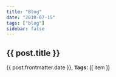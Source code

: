 ```yaml
---
title: "Blog"
date: "2018-07-15"
tags: ["blog"]
sidebar: false
---
```


<router-link
    v-for="post in posts"
    v-bind:key="post.path"
    :to="post.path"
    tag="div"><h2><a>{{ post.title }}</a></h2><div>{{ post.frontmatter.date }}, <b class="tags-heading">Tags:</b> <span v-for="(item, index) in post.frontmatter.tags" class="tag">{{ item }}</span></div><div></div>
</router-link>

<script>
// const LOCALE = 'en-US';
const LOCALE = 'en-GB';
const LOCALE_OPTIONS  = { weekday: 'long', year: 'numeric', month: 'long', day: 'numeric' };

export default {
    methods: {
        format_date(date) {
            return new Date(date).toLocaleDateString(LOCALE, LOCALE_OPTIONS);
        }
    },
    computed: {
        posts() {
            const sorted_desc = this.$site.pages.filter((page) => {
                // console.log('page.path=', page.path);
                // console.log('page.path=', page.path);
                return page.path.startsWith("/blog/");
            }).filter((page) => {
                return page.frontmatter.type === 'post';
            }).sort((a,b) => {
                return new Date(b.frontmatter.date) - new Date(a.frontmatter.date);
            }).map((page) => {
                const formatted_date = new Date(page.frontmatter.date).toLocaleDateString(LOCALE, LOCALE_OPTIONS)
                page.frontmatter.date = formatted_date;
                // page.frontmatter.date = this.format_date(page.frontmatter.date);
                return page;
            })

            // console.log('sorted_desc=', sorted_desc);
            return sorted_desc;
        }
    },
}
</script>

<style scoped>
.tags-heading {
    /* display: inline-block; */
    /* margin-block-start: 0; */
    /* margin-block-end: 0; */
    /* margin-block-start: 1.33em;
    margin-block-end: 1.33em; */
    font-family: 'Alegreya Sans SC', sans-serif;
}
.tags {
    /* border: 1px solid black; */
    font-family: 'Alegreya Sans SC', sans-serif;
}

.tag {
    /* border: 1px solid black;
    padding: 2px; */
    font-family: 'Alegreya Sans SC', sans-serif;
}
</style>
